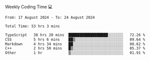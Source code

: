 Weekly Coding Time 💻

<!--START_SECTION:waka-->

```txt
From: 17 August 2024 - To: 24 August 2024

Total Time: 53 hrs 3 mins

TypeScript   38 hrs 20 mins  ██████████████████░░░░░░░   72.26 %
CSS          5 hrs 6 mins    ██▒░░░░░░░░░░░░░░░░░░░░░░   09.64 %
Markdown     4 hrs 34 mins   ██░░░░░░░░░░░░░░░░░░░░░░░   08.62 %
C++          2 hrs 50 mins   █▒░░░░░░░░░░░░░░░░░░░░░░░   05.37 %
Other        1 hr            ▒░░░░░░░░░░░░░░░░░░░░░░░░   01.91 %
```

<!--END_SECTION:waka-->
